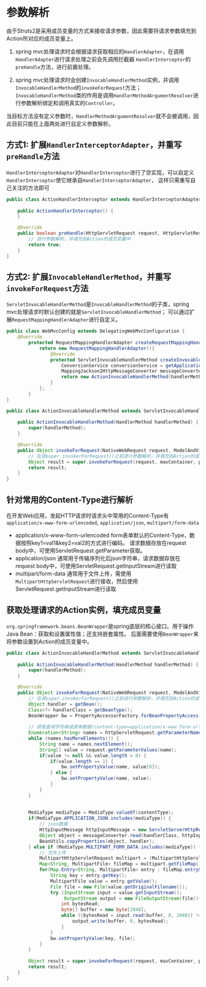 # 参数解析

由于Struts2是采用成员变量的方式来接收请求参数，因此需要将请求参数填充到Action所对应的成员变量上。

1. spring mvc处理请求时会根据请求获取相应的`HandlerAdapter`，在调用`HandlerAdapter`进行请求处理之前会先调用拦截器
`HandlerInterceptor`的`preHandle`方法，进行前置处理。

2. spring mvc处理请求时会创建`InvocableHandlerMethod`实例，并调用`InvocableHandlerMethod`的`invokeForRequest`方法；
`InvocableHandlerMethod`类的作用是调用`HandlerMethodArgumentResolver`进行参数解析绑定和调用真实的`Controller`。

当目标方法没有定义参数时，`HandlerMethodArgumentResolver`就不会被调用，因此目前只能在上面两处进行自定义参数解析。

## 方式1: 扩展`HandlerInterceptorAdapter`，并重写`preHandle`方法

`HandlerInterceptorAdapter`对`HandlerInterceptor`进行了空实现，可以自定义`HandlerInterceptor`使它继承自`HandlerInterceptorAdapter`，
这样只需重写自己关注的方法即可
```java
public class ActionHandlerInterceptor extends HandlerInterceptorAdapter {
    
    public ActionHandlerInterceptor() {
    }

    @Override
    public boolean preHandle(HttpServletRequest request, HttpServletResponse response, Object handler) throws Exception {
        // 进行参数解析，并填充到Action的成员变量中
        return true;
    }
}
```

## 方式2: 扩展`InvocableHandlerMethod`，并重写`invokeForRequest`方法
`ServletInvocableHandlerMethod`是`InvocableHandlerMethod`的子类，spring mvc处理请求时默认创建的就是`ServletInvocableHandlerMethod`；
可以通过扩展`RequestMappingHandlerAdapter`进行自定义。

```java
public class WebMvcConfig extends DelegatingWebMvcConfiguration {
    @Override
        protected RequestMappingHandlerAdapter createRequestMappingHandlerAdapter() {
            return new RequestMappingHandlerAdapter(){
                @Override
                protected ServletInvocableHandlerMethod createInvocableHandlerMethod(HandlerMethod handlerMethod) {
                    ConversionService conversionService = getApplicationContext().getBean(ConversionService.class);
                    MappingJackson2HttpMessageConverter messageConverter = getApplicationContext().getBean(MappingJackson2HttpMessageConverter.class);
                    return new ActionInvocableHandlerMethod(handlerMethod, conversionService, messageConverter);
                }
            };
        }
}

public class ActionInvocableHandlerMethod extends ServletInvocableHandlerMethod{
  
    public ActionInvocableHandlerMethod(HandlerMethod handlerMethod) {
        super(handlerMethod);
    }

    @Override
    public Object invokeForRequest(NativeWebRequest request, ModelAndViewContainer mavContainer, Object... providedArgs) throws Exception {
        // 在调super.invokerForRequest()之前进行参数解析，并填充到Action的成员变量中
        Object result = super.invokeForRequest(request, mavContainer, providedArgs);
        return result;
    }
}

```

## 针对常用的Content-Type进行解析
在开发Web应用，发起HTTP请求时请求头中常用的Content-Type有`application/x-www-form-urlencoded`, `application/json`, `multipart/form-data`

- application/x-www-form-urlencoded form表单默认的Content-Type，数据按照key1=val1&key2=val2的方式进行编码。
请求数据存放在request body中，可使用ServletRequest.getParameter获取。
- application/json 通常用于传输序列化后json字符串，请求数据存放在request body中，可使用ServletRequest.getInputStream进行读取
- multipart/form-data 通常用于文件上传，需使用`MultipartHttpServletRequest`进行接收，然后使用ServletRequest.getInputStream进行读取

## 获取处理请求的Action实例，填充成员变量

`org.springframework.beans.BeanWrapper`是spring底层的核心接口。用于操作Java Bean：获取和设置属性值；还支持嵌套属性。
后面需要使用`BeanWrapper`来将参数设置到Action的成员变量中。

```java
public class ActionInvocableHandlerMethod extends ServletInvocableHandlerMethod{
  
    public ActionInvocableHandlerMethod(HandlerMethod handlerMethod) {
        super(handlerMethod);
    }

    @Override
    public Object invokeForRequest(NativeWebRequest request, ModelAndViewContainer mavContainer, Object... providedArgs) throws Exception {
        // 在调super.invokerForRequest()之前进行参数解析，并填充到Action的成员变量中
        Object handler = getBean();
        Class<?> handlerClass = getBeanType();
        BeanWrapper bw = PropertyAccessorFactory.forBeanPropertyAccess(handler);
        
        // 获取查询字符串或表单数据(content-type=application/x-www-form-urlencoded)
        Enumeration<String> names = httpServletRequest.getParameterNames();
        while (names.hasMoreElements()) {
            String name = names.nextElement();
            String[] value = request.getParameterValues(name);
            if(value != null && value.length > 0) {
                if(value.length == 1) {
                    bw.setPropertyValue(name, value[0]);
                } else {
                    bw.setPropertyValue(name, value);
                }
            }
        }
        
        
        MediaType mediaType = MediaType.valueOf(contentType);
        if(MediaType.APPLICATION_JSON.includes(mediaType)) {
            // json数据
            HttpInputMessage httpInputMessage = new ServletServerHttpRequest(httpServletRequest);
            Object object = messageConverter.read(handlerClass, httpInputMessage);
            BeanUtils.copyProperties(object, handler);
        } else if (MediaType.MULTIPART_FORM_DATA.includes(mediaType)) {
            // 文件上传
            MultipartHttpServletRequest multipart = (MultipartHttpServletRequest)httpServletRequest;
            Map<String, MultipartFile> fileMap = multipart.getFileMap();
            for(Map.Entry<String, MultipartFile> entry : fileMap.entrySet()) {
                String key = entry.getKey();
                MultipartFile value = entry.getValue();
                File file = new File(value.getOriginalFilename());
                try (InputStream input = value.getInputStream();
                     OutputStream output = new FileOutputStream(file)){
                    int bytesRead;
                    byte[] buffer = new byte[2048];
                    while ((bytesRead = input.read(buffer, 0, 2048)) != -1) {
                        output.write(buffer, 0, bytesRead);
                    }
                }
                bw.setPropertyValue(key, file);
            }
        }
                        
        Object result = super.invokeForRequest(request, mavContainer, providedArgs);
        return result;
    }
}
```
